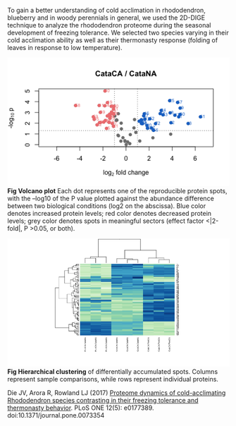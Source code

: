 To gain a better understanding of cold acclimation in rhododendron, blueberry and in woody perennials in general, we used the 2D-DIGE technique to analyze the rhododendron proteome during the seasonal development of freezing tolerance. We selected two species varying in their cold acclimation ability as well as their thermonasty response (folding of leaves in response to low temperature).

![](figures/RStudio.png)  
**Fig Volcano plot** Each dot represents one of the reproducible protein spots, with the –log10 of the P value plotted against the abundance difference between two biological conditions (log2 on the abscissa). Blue color denotes increased protein levels; red color denotes decreased protein levels; grey color denotes spots in meaningful sectors (effect factor <|2-fold|, P >0.05, or both).  


![](figures/RStudio2.png)    
**Fig Hierarchical clustering** of differentially accumulated spots. Columns represent sample comparisons, while rows represent individual proteins.   

Die JV, Arora R, Rowland LJ (2017) [Proteome dynamics of cold-acclimating Rhododendron species contrasting in their freezing tolerance and thermonasty behavior](http://journals.plos.org/plosone/article?id=10.1371/journal.pone.0177389). PLoS ONE 12(5): e0177389. doi:10.1371/journal.pone.0073354  
